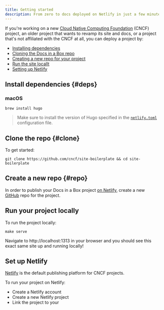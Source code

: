```yaml
---
title: Getting started
description: From zero to docs deployed on Netlify in just a few minutes
---
```


If you're working on a new [Cloud Native Computing Foundation](https://cncf.io) (CNCF) project, an older project that wants to revamp its site and docs, or a project that's not affiliated with the CNCF at all, you can deploy a project by:

* [Installing dependencies](#deps)
* [Cloning the Docs in a Box repo](#clone)
* [Creating a new repo for your project](#repo)
* [Run the site locallt](#run)
* [Setting up Netlify](#netlify)

## Install dependencies {#deps}

### macOS

```shell
brew install hugo
```

> Make sure to install the version of Hugo specified in the [`netlify.toml`](https://github.com/cncf/site-boilerplate/blob/master/netlify.toml) configuration file.

## Clone the repo {#clone}

To get started:

```shell
git clone https://github.com/cncf/site-boilerplate && cd site-boilerplate
```

## Create a new repo {#repo}

In order to publish your Docs in a Box project [on Netlify](#netlify), create a new [GitHub](https://github.com) repo for the project.


## Run your project locally

To run the project locally:

```shell
make serve
```

Navigate to http://localhost:1313 in your browser and you should see this exact same site up and running locally!

## Set up Netlify

[Netlify](https://netlify.com) is the default publishing platform for CNCF projects.

To run your project on Netlify:

* Create a Netlify account
* Create a new Netlify project
* Link the project to your 
